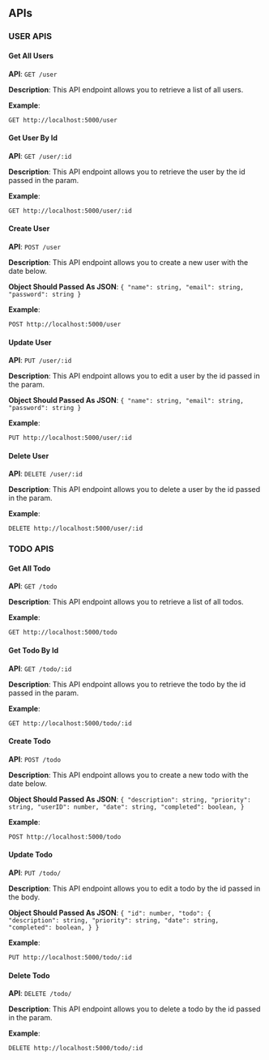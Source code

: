 ## APIs

### USER APIS

#### Get All Users

**API**: `GET /user`

**Description**: This API endpoint allows you to retrieve a list of all users.

**Example**:

```http
GET http://localhost:5000/user
```

#### Get User By Id

**API**: `GET /user/:id`

**Description**: This API endpoint allows you to retrieve the user by the id passed in the param.

**Example**:

```http
GET http://localhost:5000/user/:id
```

#### Create User

**API**: `POST /user`

**Description**: This API endpoint allows you to create a new user with the date below.

**Object Should Passed As JSON**: `{
    "name": string,
    "email": string,
    "password": string
}`

**Example**:

```http
POST http://localhost:5000/user
```

#### Update User

**API**: `PUT /user/:id`

**Description**: This API endpoint allows you to edit a user by the id passed in the param.

**Object Should Passed As JSON**: `{
    "name": string,
    "email": string,
    "password": string
}`

**Example**:

```http
PUT http://localhost:5000/user/:id
```

#### Delete User

**API**: `DELETE /user/:id`

**Description**: This API endpoint allows you to delete a user by the id passed in the param.

**Example**:

```http
DELETE http://localhost:5000/user/:id
```

### TODO APIS

#### Get All Todo

**API**: `GET /todo`

**Description**: This API endpoint allows you to retrieve a list of all todos.

**Example**:

```http
GET http://localhost:5000/todo
```

#### Get Todo By Id

**API**: `GET /todo/:id`

**Description**: This API endpoint allows you to retrieve the todo by the id passed in the param.

**Example**:

```http
GET http://localhost:5000/todo/:id
```

#### Create Todo

**API**: `POST /todo`

**Description**: This API endpoint allows you to create a new todo with the date below.

**Object Should Passed As JSON**: `{
    "description": string,
    "priority": string,
    "userID": number,
    "date": string,
    "completed": boolean,
}`

**Example**:

```http
POST http://localhost:5000/todo
```

#### Update Todo

**API**: `PUT /todo/`

**Description**: This API endpoint allows you to edit a todo by the id passed in the body.

**Object Should Passed As JSON**: `{
    "id": number,
    "todo": {
        "description": string,
        "priority": string,
        "date": string,
        "completed": boolean,
     }
}`

**Example**:

```http
PUT http://localhost:5000/todo/:id
```

#### Delete Todo

**API**: `DELETE /todo/`

**Description**: This API endpoint allows you to delete a todo by the id passed in the param.

**Example**:

```http
DELETE http://localhost:5000/todo/:id
```
